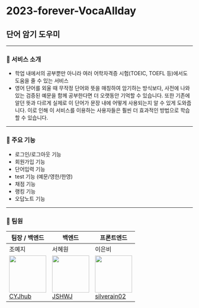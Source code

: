 
# 2023-forever-VocaAllday
## 단어 암기 도우미
------------
### 📌 서비스 소개 
- 학업 내에서의 공부뿐만 아니라 여러 어학자격증 시험(TOEIC, TOEFL 등)에서도 도움을 줄 수 있는 서비스
- 영어 단어를 외울 때 무작정 단어와 뜻을 매칭하여 암기하는 방식보다, 사전에 나와있는 검증된 예문을 함께 공부한다면 더 오랫동안 기억할 수 있습니다. 
  또한 기존에 알던 뜻과 다르게 실제로 이 단어가 문장 내에 어떻게 사용되는지 알 수 있게 도와줍니다. 
  이로 인해 이 서비스를 이용하는 사용자들은 훨씬 더 효과적인 방법으로 학습할 수 있습니다.

------------
### 📌 주요 기능
- 로그인/로그아웃 기능
- 회원가입 기능
- 단어입력 기능
- test 기능 (예문/영한/한영)
- 채점 기능
- 랭킹 기능
- 오답노트 기능

------------
### 📌 팀원
| 팀장 / 백엔드 | 백엔드 | 프론트엔드 | 
| --- | --- | --- |
| 조예지 | 서혜원 | 이은비 |
|  <img src="https://avatars.githubusercontent.com/u/81136546?v=4" width="100px" height="100px"><br> <a href="https://github.com/CYJhub">CYJhub</a> | <img src="https://avatars.githubusercontent.com/u/81088222?v=4" width="100px" height="100px"><br/><a href="https://github.com/JSHWJ">JSHWJ</a> | <img src="https://avatars.githubusercontent.com/u/108103346?v=4" width="100px" height="100px"><br><a href="https://github.com/silverain02">silverain02</a> |
